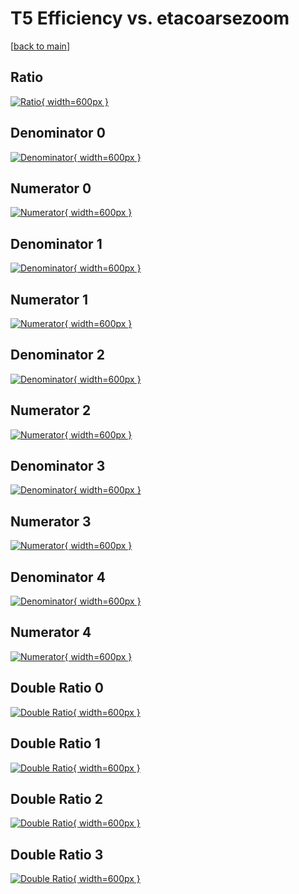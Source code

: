 # T5 Efficiency vs. etacoarsezoom

[[back to main](./)]



## Ratio

[![Ratio](../mtv/var/T5_vtr_321_0_eff_etacoarsezoom.png){ width=600px }](../mtv/var/T5_vtr_321_0_eff_etacoarsezoom.pdf)

## Denominator 0

[![Denominator](../mtv/den/T5_vtr_321_0_eff_etacoarsezoom_den0.png){ width=600px }](../mtv/den/T5_vtr_321_0_eff_etacoarsezoom_den0.pdf)

## Numerator 0

[![Numerator](../mtv/num/T5_vtr_321_0_eff_etacoarsezoom_num0.png){ width=600px }](../mtv/num/T5_vtr_321_0_eff_etacoarsezoom_num0.pdf)

## Denominator 1

[![Denominator](../mtv/den/T5_vtr_321_0_eff_etacoarsezoom_den1.png){ width=600px }](../mtv/den/T5_vtr_321_0_eff_etacoarsezoom_den1.pdf)

## Numerator 1

[![Numerator](../mtv/num/T5_vtr_321_0_eff_etacoarsezoom_num1.png){ width=600px }](../mtv/num/T5_vtr_321_0_eff_etacoarsezoom_num1.pdf)

## Denominator 2

[![Denominator](../mtv/den/T5_vtr_321_0_eff_etacoarsezoom_den2.png){ width=600px }](../mtv/den/T5_vtr_321_0_eff_etacoarsezoom_den2.pdf)

## Numerator 2

[![Numerator](../mtv/num/T5_vtr_321_0_eff_etacoarsezoom_num2.png){ width=600px }](../mtv/num/T5_vtr_321_0_eff_etacoarsezoom_num2.pdf)

## Denominator 3

[![Denominator](../mtv/den/T5_vtr_321_0_eff_etacoarsezoom_den3.png){ width=600px }](../mtv/den/T5_vtr_321_0_eff_etacoarsezoom_den3.pdf)

## Numerator 3

[![Numerator](../mtv/num/T5_vtr_321_0_eff_etacoarsezoom_num3.png){ width=600px }](../mtv/num/T5_vtr_321_0_eff_etacoarsezoom_num3.pdf)

## Denominator 4

[![Denominator](../mtv/den/T5_vtr_321_0_eff_etacoarsezoom_den4.png){ width=600px }](../mtv/den/T5_vtr_321_0_eff_etacoarsezoom_den4.pdf)

## Numerator 4

[![Numerator](../mtv/num/T5_vtr_321_0_eff_etacoarsezoom_num4.png){ width=600px }](../mtv/num/T5_vtr_321_0_eff_etacoarsezoom_num4.pdf)

## Double Ratio 0

[![Double Ratio](../mtv/ratio/T5_vtr_321_0_eff_etacoarsezoom_ratio0.png){ width=600px }](../mtv/ratio/T5_vtr_321_0_eff_etacoarsezoom_ratio0.pdf)

## Double Ratio 1

[![Double Ratio](../mtv/ratio/T5_vtr_321_0_eff_etacoarsezoom_ratio1.png){ width=600px }](../mtv/ratio/T5_vtr_321_0_eff_etacoarsezoom_ratio1.pdf)

## Double Ratio 2

[![Double Ratio](../mtv/ratio/T5_vtr_321_0_eff_etacoarsezoom_ratio2.png){ width=600px }](../mtv/ratio/T5_vtr_321_0_eff_etacoarsezoom_ratio2.pdf)

## Double Ratio 3

[![Double Ratio](../mtv/ratio/T5_vtr_321_0_eff_etacoarsezoom_ratio3.png){ width=600px }](../mtv/ratio/T5_vtr_321_0_eff_etacoarsezoom_ratio3.pdf)

